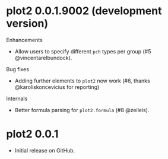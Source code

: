 # plot2 0.0.1.9002 (development version)

Enhancements

- Allow users to specify different `pch` types per group (#5 @vincentarelbundock).

Bug fixes

- Adding further elements to `plot2` now work (#6, thanks @karoliskoncevicius for reporting)

Internals

- Better formula parsing for `plot2.formula` (#8 @zeileis). 

# plot2 0.0.1

* Initial release on GitHub.
